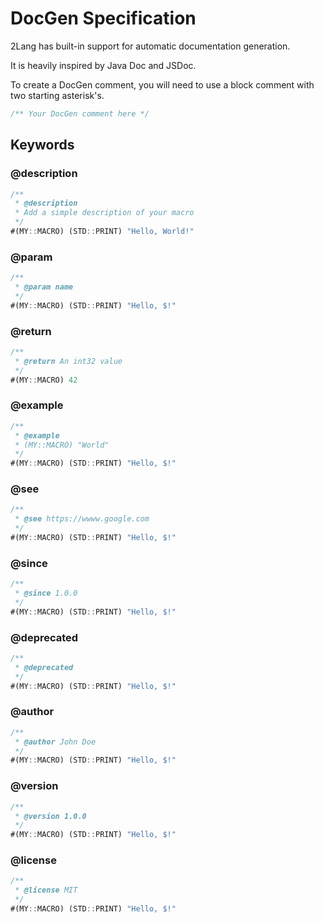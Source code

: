 # DocGen Specification

2Lang has built-in support for automatic documentation generation.

It is heavily inspired by Java Doc and JSDoc.

To create a DocGen comment, you will need to use a block comment with two
starting asterisk's.

```ts
/** Your DocGen comment here */
```

## Keywords

### @description

```ts
/**
 * @description
 * Add a simple description of your macro
 */
#(MY::MACRO) (STD::PRINT) "Hello, World!"
```

### @param

```ts
/**
 * @param name
 */
#(MY::MACRO) (STD::PRINT) "Hello, $!"
```

### @return

```ts
/**
 * @return An int32 value
 */
#(MY::MACRO) 42
```

### @example

```ts
/**
 * @example
 * (MY::MACRO) "World"
 */
#(MY::MACRO) (STD::PRINT) "Hello, $!"
```

### @see

```ts
/**
 * @see https://wwww.google.com
 */
#(MY::MACRO) (STD::PRINT) "Hello, $!"
```

### @since

```ts
/**
 * @since 1.0.0
 */
#(MY::MACRO) (STD::PRINT) "Hello, $!"
```

### @deprecated

```ts
/**
 * @deprecated
 */
#(MY::MACRO) (STD::PRINT) "Hello, $!"
```

### @author

```ts
/**
 * @author John Doe
 */
#(MY::MACRO) (STD::PRINT) "Hello, $!"
```

### @version

```ts
/**
 * @version 1.0.0
 */
#(MY::MACRO) (STD::PRINT) "Hello, $!"
```

### @license

```ts
/**
 * @license MIT
 */
#(MY::MACRO) (STD::PRINT) "Hello, $!"
```
